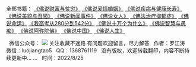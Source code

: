 全部书籍：
[《佛说财富与贫穷》](https://7qrbxke2v5.k.topthink.com/@kmrvnqw2lx/mulu.html)
[《佛说爱情婚姻》](https://7qrbxke2v5.k.topthink.com/@l4rzgmxpx7/mulu.html)
[《佛说疾病与健康长寿》](https://7qrbxke2v5.k.topthink.com/@ogr85b1re1/mulu.html)
[《佛说美貌与丑陋》](https://7qrbxke2v5.k.topthink.com/@g1rwo5e2ov/mulu.html)
[《佛说新闻事件》](https://7qrbxke2v5.k.topthink.com/@ln2qd8jrdg/mulu.html)
[《佛说女人》](https://7qrbxke2v5.k.topthink.com/@8lrx1n4245/mulu.html)
[《佛法治疗抑郁症》](https://7qrbxke2v5.k.topthink.com/@6gp5myv2b3/mulu.html)
[《佛说命运》](https://7qrbxke2v5.k.topthink.com/@xo2e3y4pj9/mulu.h)
[《我高考从280分到542分》](https://7qrbxke2v5.k.topthink.com/@5q2gox3reg/mulu.html)
[《佛说十万个为什么》](https://7qrbxke2v5.k.topthink.com/@z7po5d32e4/mulu.html)
[《佛说智慧与愚痴》](https://7qrbxke2v5.k.topthink.com/@4v2dwd4peo/mulu.html)
[《佛说阿弥陀佛》](https://7qrbxke2v5.k.topthink.com/@7qrb9wg2v5/mulu.html)
[《佛说中国》](https://7qrbxke2v5.k.topthink.com/@k7plx56py5/mulu.html)
[《佛说人生》](https://7qrbxke2v5.k.topthink.com/@xgr384wpjy/mulu.html)

 
微信公众号：
![](images/微信公众号.jpg)
关注收藏不迷路
有问题欢迎留言，尽力解答
 
作者：罗江涛
 
微信：luojiangtao5
 
QQ：1368761119
 
没有版权，欢迎转载翻印，内容不断持续更新中... ...
 
时间：2022/8/25
